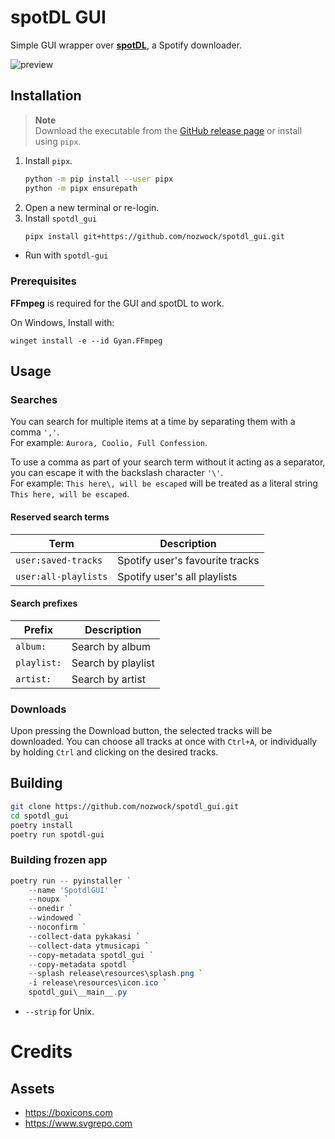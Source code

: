 # spotDL GUI
Simple GUI wrapper over [**spotDL**](https://github.com/spotDL/spotify-downloader), a Spotify downloader.

![preview](https://github.com/nozwock/spotdl_gui/assets/57829219/0f4f7173-1d65-4ae6-a46f-9f5602d86e81)

## Installation
> **Note**\
> Download the executable from the [GitHub release page](https://github.com/nozwock/spotdl_gui/releases) or install using `pipx`.

1. Install `pipx`.
    ```sh
    python -m pip install --user pipx
    python -m pipx ensurepath
    ```
2. Open a new terminal or re-login.
3. Install `spotdl_gui`
    ```sh
    pipx install git+https://github.com/nozwock/spotdl_gui.git
    ```

- Run with `spotdl-gui`

### Prerequisites
**FFmpeg** is required for the GUI and spotDL to work.

On Windows, Install with:
```console
winget install -e --id Gyan.FFmpeg
```

## Usage
### Searches
You can search for multiple items at a time by separating them with a comma `','`. \
For example: `Aurora, Coolio, Full Confession`.

To use a comma as part of your search term without it acting as a separator, you can escape it with the backslash character `'\'`. \
For example: `This here\, will be escaped` will be treated as a literal string `This here, will be escaped`.

#### Reserved search terms
| Term                 | Description                     |
| -------------------- | ------------------------------- |
| `user:saved-tracks`  | Spotify user's favourite tracks |
| `user:all-playlists` | Spotify user's all playlists    |

#### Search prefixes
| Prefix      | Description        |
| ----------- | ------------------ |
| `album:`    | Search by album    |
| `playlist:` | Search by playlist |
| `artist:`   | Search by artist   |

### Downloads
Upon pressing the Download button, the selected tracks will be downloaded. You can choose all tracks at once with `Ctrl+A`, or individually by holding `Ctrl` and clicking on the desired tracks.

## Building
```sh
git clone https://github.com/nozwock/spotdl_gui.git
cd spotdl_gui
poetry install
poetry run spotdl-gui
```

### Building frozen app 
```powershell
poetry run -- pyinstaller `
    --name 'SpotdlGUI' `
    --noupx `
    --onedir `
    --windowed `
    --noconfirm `
    --collect-data pykakasi `
    --collect-data ytmusicapi `
    --copy-metadata spotdl_gui `
    --copy-metadata spotdl `
    --splash release\resources\splash.png `
    -i release\resources\icon.ico `
    spotdl_gui\__main__.py
```

- `--strip` for Unix.

# Credits
## Assets
- https://boxicons.com
- https://www.svgrepo.com